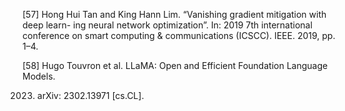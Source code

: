 [57] Hong Hui Tan and King Hann Lim. “Vanishing gradient mitigation with deep learn-
ing neural network optimization”. In: 2019 7th international conference on smart
computing & communications (ICSCC). IEEE. 2019, pp. 1–4.

[58] Hugo Touvron et al. LLaMA: Open and Efficient Foundation Language Models.

2023. arXiv: 2302.13971 [cs.CL].